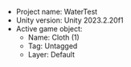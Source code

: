 <!-- UNITY CODE ASSIST INSTRUCTIONS START -->
- Project name: WaterTest
- Unity version: Unity 2023.2.20f1
- Active game object:
  - Name: Cloth (1)
  - Tag: Untagged
  - Layer: Default
<!-- UNITY CODE ASSIST INSTRUCTIONS END -->
